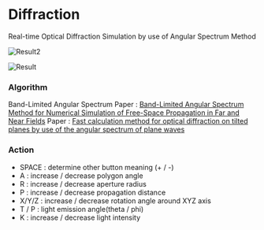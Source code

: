 # Diffraction
Real-time Optical Diffraction Simulation by use of Angular Spectrum Method

![Result2](https://github.com/AngularSpectrumMTD/DXR_PhotonMapper/assets/65929274/6848f40f-08b0-496a-acec-9b25ab070854)

![Result](https://github.com/AngularSpectrumMTD/DXR_PhotonMapper/assets/65929274/804b974a-ed28-43d1-99ef-36b65e8792f8)

### Algorithm
Band-Limited Angular Spectrum
Paper : [Band-Limited Angular Spectrum Method for Numerical Simulation of Free-Space Propagation in Far and Near Fields](https://opg.optica.org/oe/fulltext.cfm?uri=oe-17-22-19662&id=186848)
Paper : [Fast calculation method for optical diffraction on tilted planes by use of the angular spectrum of plane waves](https://opg.optica.org/josaa/abstract.cfm?uri=josaa-20-9-1755)

### Action

- SPACE : determine other button meaning (+ / -)
- A : increase / decrease polygon angle
- R : increase / decrease aperture radius
- P : increase / decrease propagation distance
- X/Y/Z : increase / decrease rotation angle around XYZ axis
- T / P : light emission angle(theta / phi)
- K : increase / decrease light intensity

